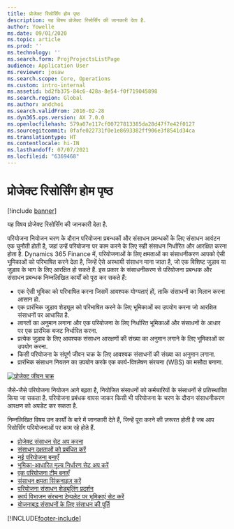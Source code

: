 ```yaml
---
title: प्रोजेक्ट रिसोर्सिंग होम पृष्ठ
description: यह विषय प्रोजेक्ट रिसोर्सिंग की जानकारी देता है.
author: Yowelle
ms.date: 09/01/2020
ms.topic: article
ms.prod: ''
ms.technology: ''
ms.search.form: ProjProjectsListPage
audience: Application User
ms.reviewer: josaw
ms.search.scope: Core, Operations
ms.custom: intro-internal
ms.assetid: bd2fb375-84c6-428a-8e54-f0f719045898
ms.search.region: Global
ms.author: andchoi
ms.search.validFrom: 2016-02-28
ms.dyn365.ops.version: AX 7.0.0
ms.openlocfilehash: 579a07e117cf00727813385da28d47f7e42f0127
ms.sourcegitcommit: 0fafe022731f0e1e8693382ff906e3f8541d34ca
ms.translationtype: HT
ms.contentlocale: hi-IN
ms.lasthandoff: 07/07/2021
ms.locfileid: "6369468"
---
```

# <a name="project-resourcing-home-page"></a>प्रोजेक्ट रिसोर्सिंग होम पृष्ठ

[!include [banner](../includes/banner.md)]

यह विषय प्रोजेक्ट रिसोर्सिंग की जानकारी देता है.

परियोजना नियोजन चरण के दौरान परियोजना प्रबन्धकों और संसाधन प्रबन्धकों के लिए संसाधन आवंटन एक चुनौती होती है, जहां उन्हें परियोजना पर काम करने के लिए सही संसाधन निर्धारित और आरक्षित करना होता है. Dynamics 365 Finance में, परियोजनाओं के लिए क्षमताओं का संसाधनीकरण आपको ऐसी भूमिकाओं को परिभाषित करने देता है, जिन्हें ऐसे अस्थायी संसाधन माना जाता है, जो एक विशिष्ट जुड़ाव या जुड़ाव के भाग के लिए आरक्षित हो सकते हैं. इस प्रकार के संसाधनीकरण से परियोजना प्रबन्धक और संसाधन प्रबन्धक निम्नलिखित कार्यों को पूरा कर सकते हैं:

- एक ऐसी भूमिका को परिभाषित करना जिसमें आवश्यक योग्यताएं हों, ताकि संसाधनों का मिलान करना आसान हो.
- एक प्रारंभिक जुड़ाव शेड्यूल को परिभाषित करने के लिए भूमिकाओं का उपयोग करना जो आरक्षित संसाधनों पर आधारित है.
- लागतों का अनुमान लगाना और एक परियोजना के लिए निर्धारित भूमिकाओं और संसाधनों के आधार पर एक प्रारंभिक बजट निर्धारित करना.
- प्रत्येक जुड़ाव के लिए आवश्यक संसाधन आरक्षणों की संख्या का अनुमान लगाने के लिए भूमिकाओं का उपयोग करना.
- किसी परियोजना के संपूर्ण जीवन चक्र के लिए आवश्यक संसाधनों की संख्या का अनुमान लगाना.
- प्रारंभिक संसाधन नियतन का उपयोग करके एक कार्य-विश्लेषण संरचना (WBS) का मसौदा बनाना.

[![प्रोजेक्ट जीवन चक्र](./media/projectresourcing02-1024x812.jpg)](./media/projectresourcing02.jpg)

जैसे-जैसे परियोजना नियोजन आगे बढ़ता है, नियोजित संसाधनों को कर्मचारियों के संसाधनों से प्रतिस्थापित किया जा सकता है. परियोजना प्रबंधक वापस जाकर किसी भी परियोजना के चरण के दौरान संसाधनीकरण आरक्षण को अपडेट कर सकता है.

निम्नलिखित विषय उन कार्यों के बारे में जानकारी देते हैं, जिन्हें पूरा करने की ज़रूरत होती है जब आप रिसोर्सिंग परियोजनाओं पर काम रहे होते हैं.

- [प्रोजेक्ट संसाधन सेट अप करना](set-up-project-resources.md)
- [संसाधन दक्षताओं को प्रबंधित करें](manage-resource-competencies.md)
- [नई परियोजना बनाएँ](create-new-project.md)
- [भूमिका-आधारित मूल्य निर्धारण सेट अप करें](set-up-role-based-pricing.md)
- [एक परियोजना टीम बनाएँ](create-project-team.md)
- [संसाधन क्षमता सिंक्रनाइज़ करें](synchronize-resource-capacity.md)
- [परियोजना संसाधन शेड्यूलिंग प्रदर्शन](project-scheduling-performance.md)
- [कार्य विभाजन संरचना टेम्पलेट पर भूमिकाएं सेट करें](set-up-roles-wbs-template.md)
- [योजनाबद्ध संसाधनों के लिए संसाधन की पूर्ति](resource-fulfillment-planned-resources.md)


[!INCLUDE[footer-include](../includes/footer-banner.md)]